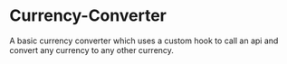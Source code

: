 # Currency-Converter
A basic currency converter which uses a custom hook to call an api and convert any currency to any other currency.
